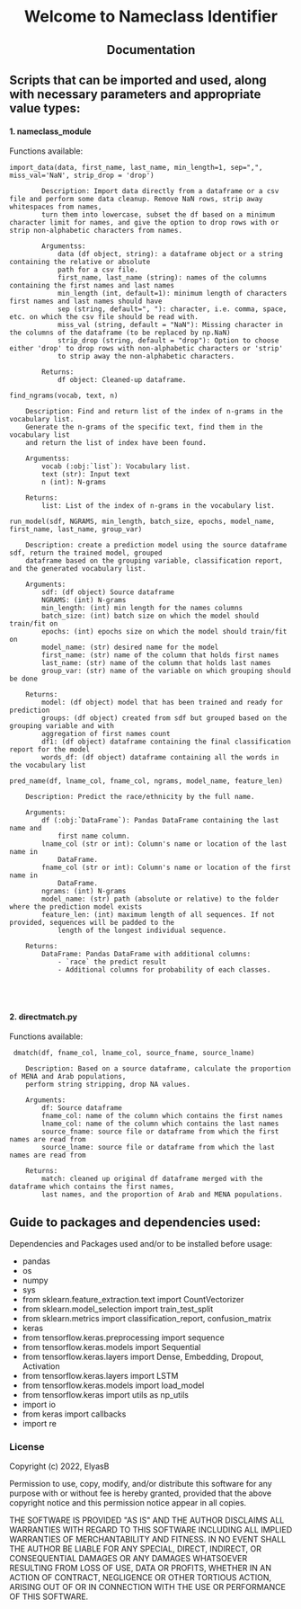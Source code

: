 # <p align="center"> Welcome to Nameclass Identifier </p>

## <p align="center"> Documentation </p>

## Scripts that can be imported and used, along with necessary parameters and appropriate value types:

#### 1. nameclass_module
Functions available:

```
import_data(data, first_name, last_name, min_length=1, sep=",", miss_val='NaN', strip_drop = 'drop')

        Description: Import data directly from a dataframe or a csv file and perform some data cleanup. Remove NaN rows, strip away whitespaces from names, 
        turn them into lowercase, subset the df based on a minimum character limit for names, and give the option to drop rows with or strip non-alphabetic characters from names.

        Argumentss:
            data (df object, string): a dataframe object or a string containing the relative or absolute
            path for a csv file.
            first_name, last_name (string): names of the columns containing the first names and last names
            min_length (int, default=1): minimum length of characters first names and last names should have
            sep (string, default=", "): character, i.e. comma, space, etc. on which the csv file should be read with.
            miss_val (string, default = "NaN"): Missing character in the columns of the dataframe (to be replaced by np.NaN)
            strip_drop (string, default = "drop"): Option to choose either 'drop' to drop rows with non-alphabetic characters or 'strip'
            to strip away the non-alphabetic characters.

        Returns:
            df object: Cleaned-up dataframe.

```
```
find_ngrams(vocab, text, n)
    
    Description: Find and return list of the index of n-grams in the vocabulary list.
    Generate the n-grams of the specific text, find them in the vocabulary list
    and return the list of index have been found.
    
    Argumentss:
        vocab (:obj:`list`): Vocabulary list.
        text (str): Input text
        n (int): N-grams
        
    Returns:
        list: List of the index of n-grams in the vocabulary list.
```

```
run_model(sdf, NGRAMS, min_length, batch_size, epochs, model_name, first_name, last_name, group_var)

    Description: create a prediction model using the source dataframe sdf, return the trained model, grouped
    dataframe based on the grouping variable, classification report, and the generated vocabulary list.
    
    Arguments:
        sdf: (df object) Source dataframe
        NGRAMS: (int) N-grams
        min_length: (int) min length for the names columns
        batch_size: (int) batch size on which the model should train/fit on
        epochs: (int) epochs size on which the model should train/fit on
        model_name: (str) desired name for the model
        first_name: (str) name of the column that holds first names
        last_name: (str) name of the column that holds last names
        group_var: (str) name of the variable on which grouping should be done

    Returns:
        model: (df object) model that has been trained and ready for prediction
        groups: (df object) created from sdf but grouped based on the grouping variable and with
        aggregation of first names count
        df1: (df object) dataframe containing the final classification report for the model
        words_df: (df object) dataframe containing all the words in the vocabulary list
```

```
pred_name(df, lname_col, fname_col, ngrams, model_name, feature_len)

    Description: Predict the race/ethnicity by the full name.
    
    Arguments:
        df (:obj:`DataFrame`): Pandas DataFrame containing the last name and
            first name column.
        lname_col (str or int): Column's name or location of the last name in
            DataFrame.
        fname_col (str or int): Column's name or location of the first name in
            DataFrame.
        ngrams: (int) N-grams
        model_name: (str) path (absolute or relative) to the folder where the prediction model exists
        feature_len: (int) maximum length of all sequences. If not provided, sequences will be padded to the
            length of the longest individual sequence.
            
    Returns:
        DataFrame: Pandas DataFrame with additional columns:
            - `race` the predict result
            - Additional columns for probability of each classes.
```
<br></br>

#### 2. directmatch.py

Functions available:

```
 dmatch(df, fname_col, lname_col, source_fname, source_lname)
    
    Description: Based on a source dataframe, calculate the proportion of MENA and Arab populations,
    perform string stripping, drop NA values.

    Arguments:
        df: Source dataframe
        fname_col: name of the column which contains the first names
        lname_col: name of the column which contains the last names
        source_fname: source file or dataframe from which the first names are read from
        source_lname: source file or dataframe from which the last names are read from

    Returns:
        match: cleaned up original df dataframe merged with the dataframe which contains the first names,
        last names, and the proportion of Arab and MENA populations.
```


## Guide to packages and dependencies used:
Dependencies and Packages used and/or to be installed before usage: 
* pandas
* os
* numpy
* sys
* from sklearn.feature_extraction.text import CountVectorizer
* from sklearn.model_selection import train_test_split
* from sklearn.metrics import classification_report, confusion_matrix
* keras 
* from tensorflow.keras.preprocessing import sequence 
* from tensorflow.keras.models import Sequential 
* from tensorflow.keras.layers import Dense, Embedding, Dropout, Activation 
* from tensorflow.keras.layers import LSTM 
* from tensorflow.keras.models import load_model 
* from tensorflow.keras import utils as np_utils
* import io
* from keras import callbacks
* import re

### License

Copyright (c) 2022, ElyasB

Permission to use, copy, modify, and/or distribute this software for any
purpose with or without fee is hereby granted, provided that the above
copyright notice and this permission notice appear in all copies.

THE SOFTWARE IS PROVIDED "AS IS" AND THE AUTHOR DISCLAIMS ALL WARRANTIES
WITH REGARD TO THIS SOFTWARE INCLUDING ALL IMPLIED WARRANTIES OF
MERCHANTABILITY AND FITNESS. IN NO EVENT SHALL THE AUTHOR BE LIABLE FOR
ANY SPECIAL, DIRECT, INDIRECT, OR CONSEQUENTIAL DAMAGES OR ANY DAMAGES
WHATSOEVER RESULTING FROM LOSS OF USE, DATA OR PROFITS, WHETHER IN AN
ACTION OF CONTRACT, NEGLIGENCE OR OTHER TORTIOUS ACTION, ARISING OUT OF
OR IN CONNECTION WITH THE USE OR PERFORMANCE OF THIS SOFTWARE.